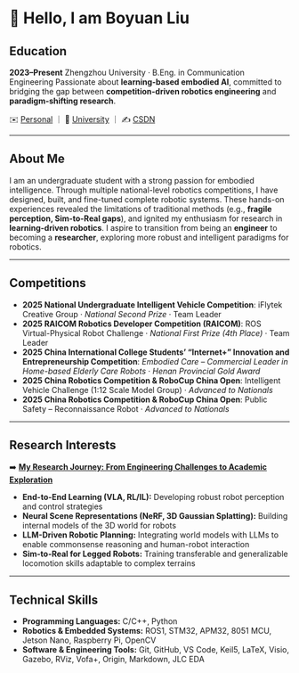 # 👋 Hello, I am **Boyuan Liu**

## Education

**2023–Present** Zhengzhou University · B.Eng. in Communication Engineering
 Passionate about **learning-based embodied AI**, committed to bridging the gap between **competition-driven robotics engineering** and **paradigm-shifting research**.

✉️ [Personal](mailto:liu.boyuan@outlook.com) ｜ 📧 [University](mailto:agt2643194651@stu.zzu.edu.cn) ｜ ✍️ [CSDN](https://blog.csdn.net/AbaAbaxxx_)

------

## About Me

I am an undergraduate student with a strong passion for embodied intelligence.
 Through multiple national-level robotics competitions, I have designed, built, and fine-tuned complete robotic systems.
 These hands-on experiences revealed the limitations of traditional methods (e.g., **fragile perception, Sim-to-Real gaps**), and ignited my enthusiasm for research in **learning-driven robotics**.
 I aspire to transition from being an **engineer** to becoming a **researcher**, exploring more robust and intelligent paradigms for robotics.

------

## Competitions

- **2025 National Undergraduate Intelligent Vehicle Competition**: iFlytek Creative Group · *National Second Prize* · Team Leader
- **2025 RAICOM Robotics Developer Competition (RAICOM)**: ROS Virtual-Physical Robot Challenge · *National First Prize (4th Place)* · Team Leader
- **2025 China International College Students’ “Internet+” Innovation and Entrepreneurship Competition**: *Embodied Care – Commercial Leader in Home-based Elderly Care Robots* · *Henan Provincial Gold Award*
- **2025 China Robotics Competition & RoboCup China Open**: Intelligent Vehicle Challenge (1:12 Scale Model Group) · *Advanced to Nationals*
- **2025 China Robotics Competition & RoboCup China Open**: Public Safety – Reconnaissance Robot · *Advanced to Nationals*

------

## Research Interests

➡️ **[My Research Journey: From Engineering Challenges to Academic Exploration](https://www.google.com/url?sa=E&q=https%3A%2F%2Fgithub.com%2Fyour_username%2Fyour_story_repo)**

- **End-to-End Learning (VLA, RL/IL):** Developing robust robot perception and control strategies
- **Neural Scene Representations (NeRF, 3D Gaussian Splatting):** Building internal models of the 3D world for robots
- **LLM-Driven Robotic Planning:** Integrating world models with LLMs to enable commonsense reasoning and human-robot interaction
- **Sim-to-Real for Legged Robots:** Training transferable and generalizable locomotion skills adaptable to complex terrains

------

## Technical Skills

- **Programming Languages:** C/C++, Python
- **Robotics & Embedded Systems:** ROS1, STM32, APM32, 8051 MCU, Jetson Nano, Raspberry Pi, OpenCV
- **Software & Engineering Tools:** Git, GitHub, VS Code, Keil5, LaTeX, Visio, Gazebo, RViz, Vofa+, Origin, Markdown, JLC EDA

